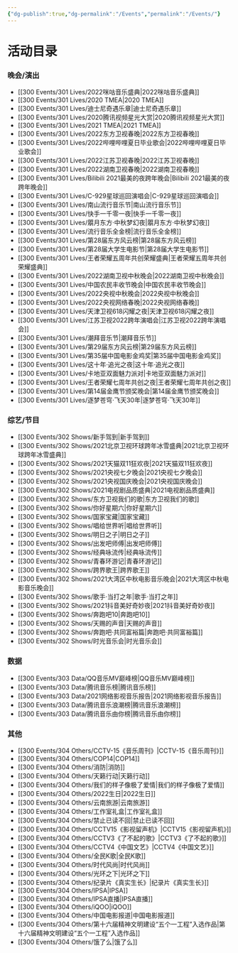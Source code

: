 ```yaml
---
{"dg-publish":true,"dg-permalink":"/Events","permalink":"/Events/"}
---
```


# 活动目录

### 晚会/演出

- [[300 Events/301 Lives/2022咪咕音乐盛典\|2022咪咕音乐盛典]]
- [[300 Events/301 Lives/2020 TMEA\|2020 TMEA]]
- [[300 Events/301 Lives/迪士尼奇遇乐章\|迪士尼奇遇乐章]]
- [[300 Events/301 Lives/2020腾讯视频星光大赏\|2020腾讯视频星光大赏]]
- [[300 Events/301 Lives/2021 TMEA\|2021 TMEA]]
- [[300 Events/301 Lives/2022东方卫视春晚\|2022东方卫视春晚]]
- [[300 Events/301 Lives/2022哔哩哔哩夏日毕业歌会\|2022哔哩哔哩夏日毕业歌会]]
- [[300 Events/301 Lives/2022江苏卫视春晚\|2022江苏卫视春晚]]
- [[300 Events/301 Lives/2022湖南卫视春晚\|2022湖南卫视春晚]]
- [[300 Events/301 Lives/Bilibili 2021最美的夜跨年晚会\|Bilibili 2021最美的夜跨年晚会]]
- [[300 Events/301 Lives/C-929星球巡回演唱会\|C-929星球巡回演唱会]]
- [[300 Events/301 Lives/南山流行音乐节\|南山流行音乐节]]
- [[300 Events/301 Lives/快手一千零一夜\|快手一千零一夜]]
- [[300 Events/301 Lives/朤月东方·中秋梦幻夜\|朤月东方·中秋梦幻夜]]
- [[300 Events/301 Lives/流行音乐全金榜\|流行音乐全金榜]]
- [[300 Events/301 Lives/第28届东方风云榜\|第28届东方风云榜]]
- [[300 Events/301 Lives/第28届大学生电影节\|第28届大学生电影节]]
- [[300 Events/301 Lives/王者荣耀五周年共创荣耀盛典\|王者荣耀五周年共创荣耀盛典]]
- [[300 Events/301 Lives/2022湖南卫视中秋晚会\|2022湖南卫视中秋晚会]]
- [[300 Events/301 Lives/中国农民丰收节晚会\|中国农民丰收节晚会]]
- [[300 Events/301 Lives/2022央视中秋晚会\|2022央视中秋晚会]]
- [[300 Events/301 Lives/2022央视网络春晚\|2022央视网络春晚]]
- [[300 Events/301 Lives/天津卫视618闪耀之夜\|天津卫视618闪耀之夜]]
- [[300 Events/301 Lives/江苏卫视2022跨年演唱会\|江苏卫视2022跨年演唱会]]
- [[300 Events/301 Lives/潮拜音乐节\|潮拜音乐节]]
- [[300 Events/301 Lives/第29届东方风云榜\|第29届东方风云榜]]
- [[300 Events/301 Lives/第35届中国电影金鸡奖\|第35届中国电影金鸡奖]]
- [[300 Events/301 Lives/这十年·追光之夜\|这十年·追光之夜]]
- [[300 Events/301 Lives/卡地亚双面魅力派对\|卡地亚双面魅力派对]]
- [[300 Events/301 Lives/王者荣耀七周年共创之夜\|王者荣耀七周年共创之夜]]
- [[300 Events/301 Lives/第14届金鹰节颁奖晚会\|第14届金鹰节颁奖晚会]]
- [[300 Events/301 Lives/逐梦苍穹·飞天30年\|逐梦苍穹·飞天30年]]


### 综艺/节目

- [[300 Events/302 Shows/新手驾到\|新手驾到]]
- [[300 Events/302 Shows/2021北京卫视环球跨年冰雪盛典\|2021北京卫视环球跨年冰雪盛典]]
- [[300 Events/302 Shows/2021天猫双11狂欢夜\|2021天猫双11狂欢夜]]
- [[300 Events/302 Shows/2021央视七夕晚会\|2021央视七夕晚会]]
- [[300 Events/302 Shows/2021央视国庆晚会\|2021央视国庆晚会]]
- [[300 Events/302 Shows/2021电视剧品质盛典\|2021电视剧品质盛典]]
- [[300 Events/302 Shows/东方卫视我们的歌\|东方卫视我们的歌]]
- [[300 Events/302 Shows/你好星期六\|你好星期六]]
- [[300 Events/302 Shows/国家宝藏\|国家宝藏]]
- [[300 Events/302 Shows/唱给世界听\|唱给世界听]]
- [[300 Events/302 Shows/明日之子\|明日之子]]
- [[300 Events/302 Shows/出发吧师傅\|出发吧师傅]]
- [[300 Events/302 Shows/经典咏流传\|经典咏流传]]
- [[300 Events/302 Shows/青春环游记\|青春环游记]]
- [[300 Events/302 Shows/跨界歌王\|跨界歌王]]
- [[300 Events/302 Shows/2021大湾区中秋电影音乐晚会\|2021大湾区中秋电影音乐晚会]]
- [[300 Events/302 Shows/歌手·当打之年\|歌手·当打之年]]
- [[300 Events/302 Shows/2021抖音美好奇妙夜\|2021抖音美好奇妙夜]]
- [[300 Events/302 Shows/奔跑吧10\|奔跑吧10]]
- [[300 Events/302 Shows/天赐的声音\|天赐的声音]]
- [[300 Events/302 Shows/奔跑吧·共同富裕篇\|奔跑吧·共同富裕篇]]
- [[300 Events/302 Shows/时光音乐会\|时光音乐会]]


### 数据

- [[300 Events/303 Data/QQ音乐MV巅峰榜\|QQ音乐MV巅峰榜]]
- [[300 Events/303 Data/腾讯音乐榜\|腾讯音乐榜]]
- [[300 Events/303 Data/2021网络影视音乐报告\|2021网络影视音乐报告]]
- [[300 Events/303 Data/腾讯音乐浪潮榜\|腾讯音乐浪潮榜]]
- [[300 Events/303 Data/腾讯音乐由你榜\|腾讯音乐由你榜]]


### 其他

- [[300 Events/304 Others/CCTV-15《音乐周刊》\|CCTV-15《音乐周刊》]]
- [[300 Events/304 Others/COP14\|COP14]]
- [[300 Events/304 Others/消防\|消防]]
- [[300 Events/304 Others/天籁行动\|天籁行动]]
- [[300 Events/304 Others/我们的样子像极了爱情\|我们的样子像极了爱情]]
- [[300 Events/304 Others/2022生日\|2022生日]]
- [[300 Events/304 Others/云南旅游\|云南旅游]]
- [[300 Events/304 Others/工作室礼盒\|工作室礼盒]]
- [[300 Events/304 Others/禁止已读不回\|禁止已读不回]]
- [[300 Events/304 Others/CCTV15《影视留声机》\|CCTV15《影视留声机》]]
- [[300 Events/304 Others/CCTV3《了不起的歌》\|CCTV3《了不起的歌》]]
- [[300 Events/304 Others/CCTV4《中国文艺》\|CCTV4《中国文艺》]]
- [[300 Events/304 Others/全民K歌\|全民K歌]]
- [[300 Events/304 Others/时代风尚\|时代风尚]]
- [[300 Events/304 Others/光环之下\|光环之下]]
- [[300 Events/304 Others/纪录片《真实生长》\|纪录片《真实生长》]]
- [[300 Events/304 Others/IPSA\|IPSA]]
- [[300 Events/304 Others/IPSA直播\|IPSA直播]]
- [[300 Events/304 Others/iQOO\|iQOO]]
- [[300 Events/304 Others/中国电影报道\|中国电影报道]]
- [[300 Events/304 Others/第十六届精神文明建设“五个一工程”入选作品\|第十六届精神文明建设“五个一工程”入选作品]]
- [[300 Events/304 Others/饿了么\|饿了么]]
